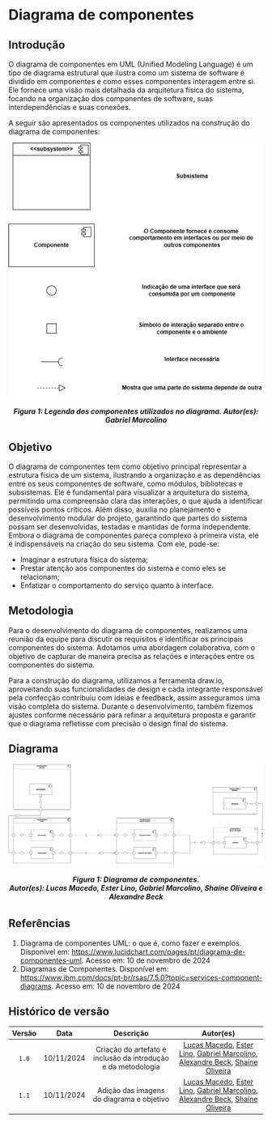 # Diagrama de componentes

## Introdução

O diagrama de componentes em UML (Unified Modeling Language) é um tipo de diagrama estrutural que ilustra como um sistema de software é dividido em componentes e como esses componentes interagem entre si. Ele fornece uma visão mais detalhada da arquitetura física do sistema, focando na organização dos componentes de software, suas interdependências e suas conexões.

A seguir são apresentados os componentes utilizados na construção do diagrama de componentes:

<div style="text-align: center;">
    <img src="../images/legenda-figuras.png" alt="Legenda dos componentes">
</div>
<figcaption align='center'>
    <h6><b>Figura 1: Legenda dos componentes utilizados no diagrama. Autor(es): Gabriel Marcolino</h6></b>
</figcaption>

## Objetivo

O diagrama de componentes tem como objetivo principal representar a estrutura física de um sistema, ilustrando a organização e as dependências entre os seus componentes de software, como módulos, bibliotecas e subsistemas. Ele é fundamental para visualizar a arquitetura do sistema, permitindo uma compreensão clara das interações, o que ajuda a identificar possíveis pontos críticos. Além disso, auxilia no planejamento e desenvolvimento modular do projeto, garantindo que partes do sistema possam ser desenvolvidas, testadas e mantidas de forma independente.
Embora o diagrama de componentes pareça complexo à primeira vista, ele é indispensáveis na criação do seu sistema. Com ele, pode-se:
- Imaginar a estrutura física do sistema;
- Prestar atenção aos componentes do sistema e como eles se relacionam;
- Enfatizar o comportamento do serviço quanto à interface.

## Metodologia

Para o desenvolvimento do diagrama de componentes, realizamos uma reunião da equipe para discutir os requisitos e identificar os principais componentes do sistema. Adotamos uma abordagem colaborativa, com o objetivo de capturar de maneira precisa as relações e interações entre os componentes do sistema.

Para a construção do diagrama, utilizamos a ferramenta draw.io, aproveitando suas funcionalidades de design e cada integrante responsável pela confecção contribuiu com ideias e feedback, assim asseguramos uma visão completa do sistema. Durante o desenvolvimento, também fizemos ajustes conforme necessário para refinar a arquitetura proposta e garantir que o diagrama refletisse com precisão o design final do sistema.

## Diagrama

<div style="text-align: center;">
    <img src="../images/diagrama-componentes.png" alt="Diagrama de Componentes">
</div>
<figcaption align='center'>
    <h6><b>Figura 1: Diagrama de componentes. <br> Autor(es): Lucas Macedo, Ester Lino, Gabriel Marcolino, Shaíne Oliveira e Alexandre Beck</h6></b>
</figcaption>

## Referências

1. Diagrama de componentes UML: o que é, como fazer e exemplos. Disponível em: <https://www.lucidchart.com/pages/pt/diagrama-de-componentes-uml>. Acesso em: 10 de novembro de 2024
2. Diagramas de Componentes. Disponível em: <https://www.ibm.com/docs/pt-br/rsas/7.5.0?topic=services-component-diagrams>. Acesso em: 10 de novembro de 2024

## Histórico de versão

| Versão |    Data    |           Descrição           |     Autor(es)  |
| :----: | :--------: | :---------------------------: | :------------: |
| `1.0`  | 10/11/2024 | Criação do artefato e inclusão da introdução e da metodologia | [Lucas Macedo](https://github.com/Luckx98), [Ester Lino](https://github.com/esteerlino), [Gabriel Marcolino](https://github.com/GabrielMR360), [Alexandre Beck](https://github.com/zzzBECK), [Shaíne Oliveira](https://github.com/ShaineOliveira) |
| `1.1`  | 10/11/2024 | Adição das imagens do diagrama e objetivo| [Lucas Macedo](https://github.com/Luckx98), [Ester Lino](https://github.com/esteerlino), [Gabriel Marcolino](https://github.com/GabrielMR360), [Alexandre Beck](https://github.com/zzzBECK), [Shaíne Oliveira](https://github.com/ShaineOliveira) |